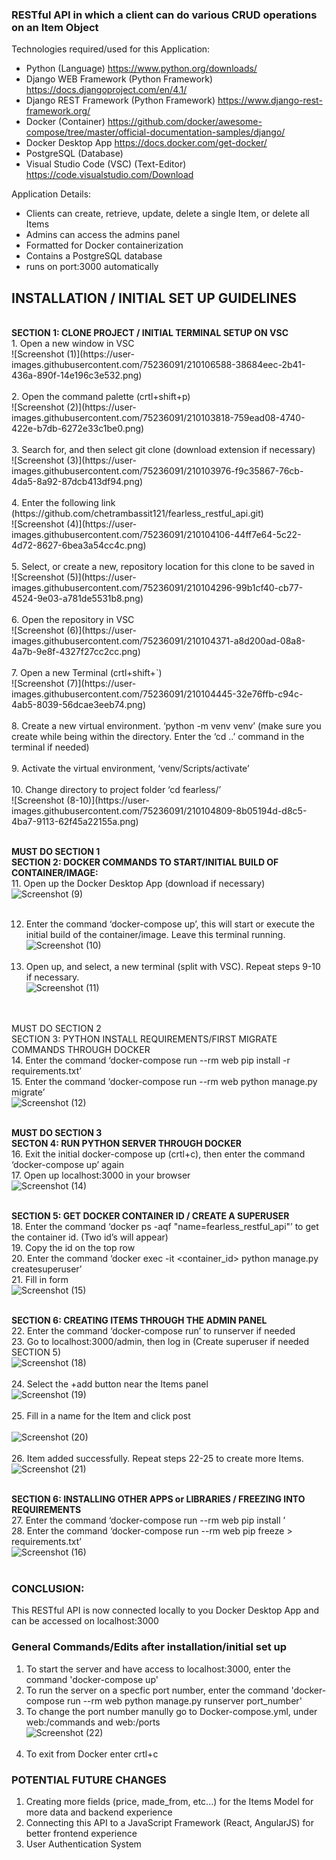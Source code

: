 <h3>RESTful API in which a client can do various CRUD operations on an Item Object</h3>

Technologies required/used for this Application:
- Python (Language) https://www.python.org/downloads/
- Django WEB Framework (Python Framework) https://docs.djangoproject.com/en/4.1/
- Django REST Framework (Python Framework) https://www.django-rest-framework.org/
- Docker (Container) https://github.com/docker/awesome-compose/tree/master/official-documentation-samples/django/
- Docker Desktop App https://docs.docker.com/get-docker/
- PostgreSQL (Database)
- Visual Studio Code (VSC) (Text-Editor) https://code.visualstudio.com/Download

Application Details:
- Clients can create, retrieve, update, delete a single Item, or delete all Items
- Admins can access the admins panel
- Formatted for Docker containerization 
- Contains a PostgreSQL database
- runs on port:3000 automatically 

<h2>INSTALLATION / INITIAL SET UP GUIDELINES</h2><br>
<b>SECTION 1: CLONE PROJECT / INITIAL TERMINAL SETUP ON VSC</b><br>
1.	Open a new window in VSC<br>![Screenshot (1)](https://user-images.githubusercontent.com/75236091/210106588-38684eec-2b41-436a-890f-14e196c3e532.png)<br><br>
2.	Open the command palette (crtl+shift+p)<br>
![Screenshot (2)](https://user-images.githubusercontent.com/75236091/210103818-759ead08-4740-422e-b7db-6272e33c1be0.png)<br><br>
3.	Search for, and then select git clone (download extension if necessary)<br>
![Screenshot (3)](https://user-images.githubusercontent.com/75236091/210103976-f9c35867-76cb-4da5-8a92-87dcb413df94.png)<br><br>
4.	Enter the following link (https://github.com/chetrambassit121/fearless_restful_api.git)<br> 
![Screenshot (4)](https://user-images.githubusercontent.com/75236091/210104106-44ff7e64-5c22-4d72-8627-6bea3a54cc4c.png)<br><br>
5.	Select, or create a new, repository location for this clone to be saved in<br>
![Screenshot (5)](https://user-images.githubusercontent.com/75236091/210104296-99b1cf40-cb77-4524-9e03-a781de5531b8.png)<br><br>
6.	Open the repository in VSC<br>![Screenshot (6)](https://user-images.githubusercontent.com/75236091/210104371-a8d200ad-08a8-4a7b-9e8f-4327f27cc2cc.png)<br><br>
7.	Open a new Terminal (crtl+shift+`)<br>
![Screenshot (7)](https://user-images.githubusercontent.com/75236091/210104445-32e76ffb-c94c-4ab5-8039-56dcae3eeb74.png)<br><br>
8.	Create a new virtual environment. ‘python -m venv venv’ (make sure you create while being within the directory. Enter the ‘cd ..’ command in the terminal if needed)<br><br>
9.	Activate the virtual environment, ‘venv/Scripts/activate’<br><br>
10.	Change directory to project folder ‘cd fearless/’<br>![Screenshot (8-10)](https://user-images.githubusercontent.com/75236091/210104809-8b05194d-d8c5-4ba7-9113-62f45a22155a.png)<br><br>


<b>MUST DO SECTION 1<br>
SECTION 2: DOCKER COMMANDS TO START/INITIAL BUILD OF CONTAINER/IMAGE:</b><br>
11.	 Open up the Docker Desktop App (download if necessary)<br>![Screenshot (9)](https://user-images.githubusercontent.com/75236091/210104917-252720c8-006d-4904-b3a0-52c7b7efe30e.png)<br><br>

12.	 Enter the command ‘docker-compose up’, this will start or execute the initial build of the container/image. Leave this terminal running.<br>![Screenshot (10)](https://user-images.githubusercontent.com/75236091/210105110-e5defd20-8954-41ed-a960-c99e62082e85.png)<br><br>
13.	 Open up, and select, a new terminal (split with VSC). Repeat steps 9-10 if necessary.<br>![Screenshot (11)](https://user-images.githubusercontent.com/75236091/210105383-88ee1010-ab9c-43dc-8724-d901913819d6.png)<br><br>


<br>MUST DO SECTION 2<br>
SECTION 3: PYTHON INSTALL REQUIREMENTS/FIRST MIGRATE COMMANDS THROUGH DOCKER</b><br>
14.  Enter the command ‘docker-compose run --rm web pip install -r requirements.txt’<br>
15.	 Enter the command ‘docker-compose run --rm web python manage.py migrate’<br>![Screenshot (12)](https://user-images.githubusercontent.com/75236091/210105582-dddab584-71a2-4c49-a538-e0778c69dc39.png)<br><br>

<b>MUST DO SECTION 3<br>
SECTON 4: RUN PYTHON SERVER THROUGH DOCKER</b><br>
16.	Exit the initial docker-compose up (crtl+c), then enter the command ‘docker-compose up’ again<br>
17.	Open up localhost:3000 in your browser<br>![Screenshot (14)](https://user-images.githubusercontent.com/75236091/210105889-c9b1aa5b-c1ae-4365-b206-3d5f3363d53b.png)<br><br>


<b>SECTION 5: GET DOCKER CONTAINER ID / CREATE A SUPERUSER</b><br>
18.	Enter the command ‘docker ps -aqf "name=fearless_restful_api"’ to get the container id. (Two id’s will appear)<br>
19.	Copy the id on the top row<br>
20.	Enter the command ‘docker exec -it <container_id> python manage.py createsuperuser’<br>
21.	Fill in form<br>![Screenshot (15)](https://user-images.githubusercontent.com/75236091/210106281-932d028b-3416-4567-be94-8a33395e1890.png)<br><br>


<b>SECTION 6: CREATING ITEMS THROUGH THE ADMIN PANEL</b><br>
22.	Enter the command ‘docker-compose run’ to runserver if needed<br>
23.	Go to localhost:3000/admin, then log in (Create superuser if needed SECTION 5)<br>![Screenshot (18)](https://user-images.githubusercontent.com/75236091/210107082-7d89f639-2296-4a50-8e2a-c76b230df281.png)<br><br>
24.	Select the +add button near the Items panel<br>![Screenshot (19)](https://user-images.githubusercontent.com/75236091/210107185-bfd9ab5d-1700-40cb-a9c2-e434870e5ae4.png)<br><Br>
25.	Fill in a name for the Item and click post<br><br>![Screenshot (20)](https://user-images.githubusercontent.com/75236091/210107264-01c9c09a-ac65-43fd-b845-28588daa9d72.png)<br><br>
26. Item added successfully. Repeat steps 22-25 to create more Items.<br>![Screenshot (21)](https://user-images.githubusercontent.com/75236091/210107329-1834e269-c903-46fa-8f94-4fa8cc9675c8.png)<br><br>

<b>SECTION 6: INSTALLING OTHER APPS or LIBRARIES / FREEZING INTO REQUIREMENTS</b><br>
27.	Enter the command ‘docker-compose run --rm web pip install <name>’<br>
28.	Enter the command ‘docker-compose run --rm web pip freeze > requirements.txt’<br>![Screenshot (16)](https://user-images.githubusercontent.com/75236091/210106515-1f5c4e85-6918-41a5-809a-92a6c38e4931.png)<br><br>

  
<b><h3>CONCLUSION:</h3></b>
This RESTful API is now connected locally to you Docker Desktop App and can be accessed on localhost:3000<br>

<b><h3>General Commands/Edits after installation/initial set up</h3></b>
1. To start the server and have access to localhost:3000, enter the command 'docker-compose up'<br>
2. To run the server on a specfic port number, enter the command 'docker-compose run --rm web python manage.py runserver port_number'<br>
3. To change the port number manully go to Docker-compose.yml, under web:/commands and web:/ports<br>![Screenshot (22)](https://user-images.githubusercontent.com/75236091/210107773-e97e73e8-0e28-4001-8fa1-eb2f88586e7e.png)<br><br>
4. To exit from Docker enter crtl+c
  

<b><h3>POTENTIAL FUTURE CHANGES</h3></b>
1. Creating more fields (price, made_from, etc...) for the Items Model for more data and backend experience
2. Connecting this API to a JavaScript Framework (React, AngularJS) for better frontend experience
3. User Authentication System
  







